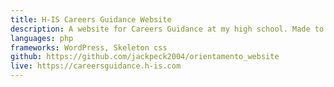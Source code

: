 ```yaml
---
title: H-IS Careers Guidance Website
description: A website for Careers Guidance at my high school. Made to enable every student to remain up to date through a single location accessible from anywhere through the web. Furthermore, it allows the department responsible for the guidance to easily update latest events and blog posts.
languages: php
frameworks: WordPress, Skeleton css
github: https://github.com/jackpeck2004/orientamento_website
live: https://careersguidance.h-is.com
---
```

